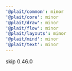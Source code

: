 ```yaml
---
'@plait/common': minor
'@plait/core': minor
'@plait/draw': minor
'@plait/flow': minor
'@plait/layouts': minor
'@plait/mind': minor
'@plait/text': minor
---
```


skip 0.46.0

